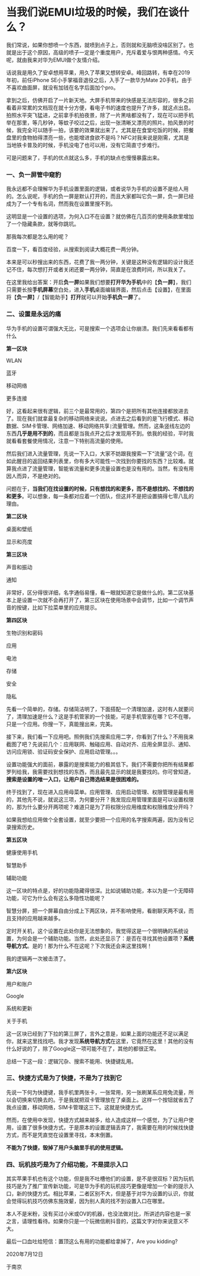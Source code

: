 # 当我们说EMUI垃圾的时候，我们在谈什么？

我们常说，如果你想喷一个东西，就喷到点子上，否则就和无脑喷没啥区别了。也就是出于这个原因，高级的喷子一定是个重度用户，充斥着爱与恨两种感情。今天呢，就由我来对华为EMUI做个友情介绍。

话说我是用久了安卓想用苹果，用久了苹果又想转安卓。峰回路转，有幸在2019年初，前任iPhone SE小手掌福音退役之后，入手了一款华为Mate 20手机，由于不喜欢曲面屏，就没有加钱在名字后面加个pro。

拿到之后，仿佛开启了一片新天地。大屏手机带来的快感是无法形容的，很多之前看着非常累的文档现在就十分方便，看电子书的速度也提升了许多，就这点出息。拍照水平突飞猛进，之前拿手机拍夜景，除了一片黑啥都没有了，现在可以把手机举在那里，等几秒钟，等蚊子咬过之后，出现一张清晰又漂亮的照片。拍风景的时候，我完全可以随手一拍，该要的效果就出来了。尤其是在食堂吃饭的时候，把餐盘里的食物拍得漂亮一些，也能增进食欲不是吗？NFC对我来说是刚需，尤其是当地铁卡普及的时候，手机没电了也可以用，没有它简直寸步难行。

可是问题来了，手机的优点就这么多，手机的缺点也慢慢暴露出来。

### 一、负一屏管中窥豹

我永远都不会理解华为手机设置里面的逻辑，或者说华为手机的设置不是给人用的。怎么说呢，手机的负一屏是默认打开的，而且大家都叫它负一屏，负一屏已经成为了一个专有名词，然而我在设置里搜不到。

这明显是一个设置的选项，为何入口不在设置？就仿佛在几百页的使用条款里增加了一个隐藏条款，就等你跳坑。

那我每次都是怎么用的呢？

百度一下，看百度经验，从搜索到阅读大概花费一两分钟。

本来是可以秒搜出来的东西，花费了我一两分钟，关键是这种没有逻辑的设计我还记不住，每次想打开或者关闭还要一两分钟，简直是在浪费时间，所以我关了。

在这里我给出答案：开启**负一屏**如果我们想要**打开华为手机**中的【**负一屏**】，我们只需要长按**手机屏幕**空白处，进入**手机**桌面编辑界面，然后点击【设置】，在里面将【**负一屏**】/【智能助手】**打开**就可以开始**手机负一屏**了。

### 二、设置是永远的痛

华为手机的设置可谓强大无比，可是搜索一个选项会让你崩溃。我们先来看看都有什么

**第一区块**

WLAN

蓝牙

移动网络

更多连接

好，这看起来很有逻辑，前三个是最常用的，第四个是把所有其他连接都放进去了。现在我们就拿最复杂的移动网络来说说。点进去之后看到的是飞行模式、移动数据、SIM卡管理、网络加速、移动网络共享`|`流量管理。然而，这条竖线左边的东西**几乎是用不到的**，而且都是当我点开之后才发现用不到。依我的经验，平时我就看看套餐使用情况，注意一下特别高流量的使用。

然后我们进入流量管理，先说一下入口，大家不妨跟我搜索一下“流量”这个词，在如此醒目的返回结果列表里，你有多大可能性一次找到你要找的东西？比较难。就算我点进了流量管理，智能省流量和更多流量设置也是没有用的。当然，有没有用因人而异，不是绝对的。

问题在于，**当我们在找设置的时候，只有想找的和更多，而不是想找的、不想找的和更多**。可以想象，每一条都对应着一个团队，但这并不是把设置搞得七零八乱的理由。

**第二区块**

桌面和壁纸

显示和亮度

**第三区块**

声音和振动

通知

非常好，区分得很详细，名字通俗易懂，看一眼就知道它是做什么的。第二区块基本上是设置一次就不会再打开了，第三区块在使用场景中会调节，比如一个调节声音的按键，比如下拉菜单里的应用提示。

**第四区块**

生物识别和密码

应用

电池

存储

安全

隐私

先看一个简单的，存储。存储简洁明了，下面搭配一个清理加速，这时有人就要问了，清理加速是什么？这是手机管家的一个技能，可是手机管家在哪？它不在哪，只是一个应用。你搜一下，真能搜出来，完美。

接下来，我们看一下应用吧。照例我们先搜索应用二字，你看到了什么？不用我来截图了吧？先说前几个：应用联网、触碰应用、自动对齐、应用全屏显示、通知、访问应用锁、验证码安全保护、应用启动管理。。。

设置功能强大的面前，暴露的是搜索能力的极其低下。我们不需要你把所有结果都罗列给我，我需要找到想找的东西，而且最先显示的就是我要找的。你可曾知道，**搜索是设置的唯一入口，让用户自己筛选结果是很困难的。**

终于找到了，现在进入应用母菜单。应用管理、应用启动管理、权限管理是最有用的，其他先不说，就说这三项，为何要分开？我发现应用管理里面是可以设置权限的，那为什么要分开两项呢？难道只是为了将权限分应用维度和权限维度分开吗？

如果我想给应用做个全套设置，就至少要把一个应用的名字搜索两遍，因为没有记录搜索历史。

**第五区块**

健康使用手机

智慧助手

辅助功能

这一区块的特点是，好的功能隐藏得很深。比如说辅助功能，本以为是一个无障碍功能，可它为什么会有这么多隐性功能呢？

智慧分屏，把一个屏幕自由分成上下两区块，并不影响使用，看剧聊天两不误，而且支持的应用越来越多。

定时开关机，这个设置在此处你是无法想象的，我觉得这是一个很明确的系统设置，为何会是一个辅助功能。当然，此处还显示了：是否在寻找其他设置项？**系统导航方式**。是的！那为什么不在这呢？下次我还会来这里找啊！

我的逻辑再一次被击溃了。

**第六区块**

用户和账户

Google

系统和更新

关于手机

这一区块已经到了下拉的第三屏了，言外之意是，如果上面的功能还不足以满足你，就来这里找找吧。我才发现**系统导航方式**在这里，它竟然在这里！其他的没有什么好说的了，除了Google这一项可能不在了，其他的都很正常。

总结一下这一段：逻辑冗杂、搜索不能用、快捷键乱用。

### 三、快捷方式是为了快捷，不是为了找到它

先说一下何为快捷键，我手机里两张卡，一张常用，另一张刷某系应用免流量，所以会切换来切换去的。于是我就把双卡管理放在了桌面上。这样一个按钮就省去了我点设置，移动网络，SIM卡管理这三下。这就是快捷方式。

然而，在使用中发现，快捷方式越来越多，给人造成这样一个感觉，为了让用户使用，设置了很多快捷方式，于是原本的设置逻辑丢弃了，我需要在用的时候找快捷方式，而不是凭直觉在设置里寻找，本末倒置。

**不能为了快捷，毁掉了用户头脑里手机的使用逻辑。**

### 四、玩机技巧是为了介绍功能，不是提示入口

其实苹果手机也有这个功能，但是我不吐槽他们的设置，是不是很双标？因为玩机技巧是为了推广宣传新功能，可是华为手机的玩机技巧更像是增加一个新的提示入口，新的快捷方式。相比苹果，二者区别不大，但是基于对华为设置的认识，你就会觉得玩机技巧仿佛东施效颦，因为别人真的找不到设置入口在哪里。



本人不是米粉，没有买过小米或OV的机器，也没法做对比，所讲述内容也是一家之言，请理性看待。如果你只是一个玩微信刷抖音的，这篇文字对你来说意义不大。

最后一口血吐给短信：置顶这么有用的功能都给拿掉了，Are you kidding?



2020年7月12日

于南京